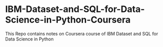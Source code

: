 # IBM-Dataset-and-SQL-for-Data-Science-in-Python-Coursera
This Repo contains notes on Coursera course of IBM Dataset and SQL for Data Science in Python
